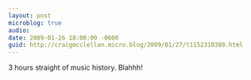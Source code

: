 ```yaml
---
layout: post
microblog: true
audio: 
date: 2009-01-26 18:00:00 -0600
guid: http://craigmcclellan.micro.blog/2009/01/27/t1152310389.html
---
```

3 hours straight of music history.  Blahhh!
